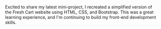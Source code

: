 Excited to share my latest mini-project,
I recreated a simplified version of the Fresh Cart website using HTML, CSS, and Bootstrap. 
This was a great learning experience, and I'm continuing to build my front-end development skills.
